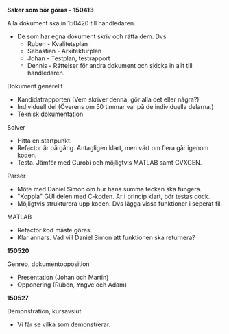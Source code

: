 **Saker som bör göras - 150413**


Alla dokument ska in 150420 till handledaren.
- De som har egna dokument skriv och rätta dem. Dvs
	+ Ruben - Kvalitetsplan
	+ Sebastian - Arkitekturplan
	+ Johan - Testplan, testrapport
	+ Dennis - Rättelser för andra dokument och skicka in allt till handledaren.
	
Dokument generellt
- Kandidatrapporten	(Vem skriver denna, gör alla det eller några?)
- Individuell del 	(Överens om 50 timmar var på de individuella delarna.)
- Teknisk dokumentation 
	
Solver
- Hitta en startpunkt.
- Refactor är på gång. Antagligen klart, men värt om flera går igenom koden.
- Testa. Jämför med Gurobi och möjligtvis MATLAB samt CVXGEN.

Parser
- Möte med Daniel Simon om hur hans summa tecken ska fungera.
- "Koppla" GUI delen med C-koden. Är i princip klart, bör testas dock.
- Möjligtvis strukturera upp koden. Dvs lägga vissa funktioner i seperat fil.

MATLAB
- Refactor kod måste göras.
- Klar annars. Vad vill Daniel Simon att funktionen ska returnera?

**150520**

Genrep, dokumentopposition
- Presentation	(Johan och Martin)
- Opponering	(Ruben, Yngve och Adam)

**150527**

Demonstration, kursavslut
- Vi får se vilka som demonstrerar. 

